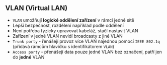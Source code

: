 ## VLAN (Virtual LAN)

- `VLAN` umožňují **logické oddělení zařízení** v rámci jedné sítě
- Lepší bezpečnost, rozdělení například podle oddělení
- Není potřeba fyzicky upravovat kabeláž, stačí nastavit VLAN
- Zařízení v jedné VLAN nevidí broadcasty z jiné VLAN
- `Trunk porty` - řenášejí provoz více VLAN najednou pomocí `IEEE 802.1q` (přidává rámcům hlavičku s identifikátorem `VLAN`)
- `Access porty` - přenášejí data pouze jedné VLAN bez označení, patří jen do **jedné** VLAN
